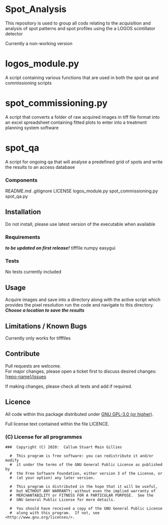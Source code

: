 # Spot_Analysis

This repository is used to group all cods relating to the acquisition and
analysis of spot patterns and spot profiles using the a LOGOS scintillator
detector

Currently a non-working version

# logos_module.py

A script containing various functions that are used in both the spot qa and
commissioning scripts

# spot_commissioning.py

A script that converts a folder of raw acquired images in tiff file format into
an excel spreadsheet containing fitted plots to enter into a treatment planning
system software

# spot_qa

A script for ongoing qa that will analyse a predefined grid of spots and write
the results to an access database

### Components

README.md
.gitignore
LICENSE
logos_module.py
spot_commissioning.py
spot_qa.py

## Installation

Do not install, please use latest version of the executable when available

### Requirements

***to be updated on first release!***
tifffile
numpy
easygui

### Tests

No tests currently included

## Usage

Acquire images and save into a directory along with the active script which
provides the pixel resolution
run the code and navigate to this directory.
***Choose a location to save the results***

## Limitations / Known Bugs

Currently only works for tifffiles

## Contribute

Pull requests are welcome.  
For major changes, please open a ticket first to discuss desired changes:  
[[repo-name]/issues](http://github.com/UCLHp/Spot_Analysis/issues)

If making changes, please check all tests and add if required.

## Licence

All code within this package distributed under [GNU GPL-3.0 (or higher)](https://opensource.org/licenses/GPL-3.0).

Full license text contained within the file LICENCE.

###  (C) License for all programmes

```
###  Copyright (C) 2020:  Callum Stuart Main Gillies

  #  This program is free software: you can redistribute it and/or modify
  #  it under the terms of the GNU General Public License as published by
  #  the Free Software Foundation, either version 3 of the License, or
  #  (at your option) any later version.

  #  This program is distributed in the hope that it will be useful,
  #  but WITHOUT ANY WARRANTY; without even the implied warranty of
  #  MERCHANTABILITY or FITNESS FOR A PARTICULAR PURPOSE.  See the
  #  GNU General Public License for more details.

  #  You should have received a copy of the GNU General Public License
  #  along with this program.  If not, see <http://www.gnu.org/licenses/>.
```
